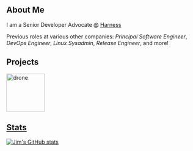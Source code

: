 ## About Me

I am a Senior Developer Advocate @ [Harness](https://harness.io/)

Previous roles at various other companies: _Principal Software Engineer_, _DevOps Engineer_, _Linux Sysadmin_, _Release Engineer_, and more!

## Projects

<img src="https://raw.githubusercontent.com/drone/brand/master/logos/vector/drone-logo-back-with-text.svg" alt="drone" height="100"/> </a> <a href="https://drone.io" target="_blank"> 

## Stats

[![Jim's GitHub stats](https://github-readme-stats.vercel.app/api?username=jimsheldon)](https://github.com/anuraghazra/github-readme-stats)
